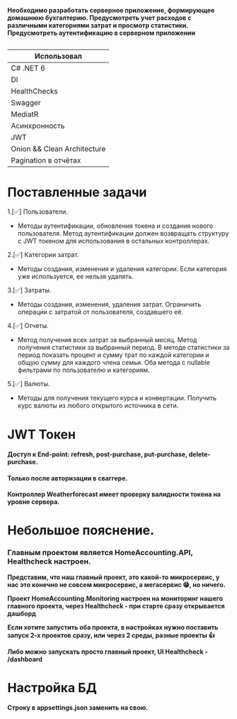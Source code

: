 **Необходимо разработать серверное приложение, формирующее домашнюю бухгалтерию. Предусмотреть учет расходов с различными категориями затрат и просмотр статистики. Предусмотреть аутентификацию в серверном приложении**
##

| Использовал | 
| ----------- | 
| С# .NET 6    | 
| DI   | 
| HealthChecks   | 
| Swagger   | 
| MediatR   | 
| Асинхронность   | 
| JWT   | 
| Onion && Clean Architecture   | 
| Pagination в отчётах   | 

# Поставленные задачи
1.[✅] Пользователи.
 - Методы аутентификации, обновления токена и создания нового пользователя. Метод аутентификации должен возвращать структуру с JWT токеном для использования в остальных контроллерах.     

2.[✅] Категории затрат.
 - Методы создания, изменения и удаления категории. Если категория уже используется, ее нельзя удалять.

3.[✅] Затраты.
 - Методы создания, изменения, удаления затрат. Ограничить операции с затратой от пользователя, создавшего её.
   
4.[✅] Отчеты.
 - Метод получения всех затрат за выбранный месяц. Метод получения статистики за выбранный период.  В методе статистики за период показать процент и сумму трат по каждой категории и общую сумму для каждого члена семьи.  Оба метода с nullable фильтрами по пользователю и категориям.

5.[✅] Валюты.
   - Методы для получения текущего курса и конвертации. Получить курс валюты из любого открытого источника в сети. 
##

# JWT Токен

#### Доступ к End-point: refresh, post-purchase, put-purchase, delete-purchase. 
#### Только после авторизации в сваггере. 
#### Контроллер Weatherforecast имеет проверку валидности токена на уровне сервера.

##

# Небольшое пояснение.

### Главным проектом является HomeAccounting.API, Healthcheck настроен.

**Представим, что наш главный проект, это какой-то микросервис, у нас это конечно не совсем микросервис, а мегасервис 😁, но ничего.** 

**Проект HomeAccounting.Monitoring настроен на мониторинг нашего главного проекта, через Healthcheck - при старте сразу открывается дашборд**

**Если хотите запустить оба проекта, в настройках нужно поставить запуск 2-х проектов сразу, или через 2 среды, разные проекты 👍**

**Либо можно запускать просто главный проект, UI Healthcheck - /dashboard**

##

# Настройка БД

**Строку в appsettings.json заменить на свою.**

